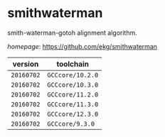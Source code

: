 # smithwaterman

smith-waterman-gotoh alignment algorithm.

*homepage*: <https://github.com/ekg/smithwaterman>

version | toolchain
--------|----------
``20160702`` | ``GCCcore/10.2.0``
``20160702`` | ``GCCcore/10.3.0``
``20160702`` | ``GCCcore/11.2.0``
``20160702`` | ``GCCcore/11.3.0``
``20160702`` | ``GCCcore/12.3.0``
``20160702`` | ``GCCcore/9.3.0``
